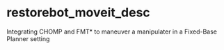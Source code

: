 # restorebot_moveit_desc
Integrating CHOMP and FMT* to maneuver a manipulater in a Fixed-Base Planner setting
